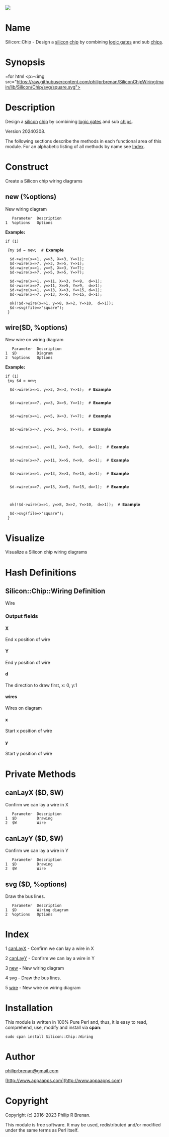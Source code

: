 <div>
    <p><a href="https://github.com/philiprbrenan/SiliconChip"><img src="https://github.com/philiprbrenan/SiliconChip/workflows/Test/badge.svg"></a>
</div>

# Name

Silicon::Chip - Design a [silicon](https://en.wikipedia.org/wiki/Silicon) [chip](https://en.wikipedia.org/wiki/Integrated_circuit) by combining [logic gates](https://en.wikipedia.org/wiki/Logic_gate) and sub [chips](https://en.wikipedia.org/wiki/Integrated_circuit).

# Synopsis
=for html &lt;p>&lt;img src="https://raw.githubusercontent.com/philiprbrenan/SiliconChipWiring/main/lib/Silicon/Chip/svg/square.svg">

# Description

Design a [silicon](https://en.wikipedia.org/wiki/Silicon) [chip](https://en.wikipedia.org/wiki/Integrated_circuit) by combining [logic gates](https://en.wikipedia.org/wiki/Logic_gate) and sub [chips](https://en.wikipedia.org/wiki/Integrated_circuit).

Version 20240308.

The following sections describe the methods in each functional area of this
module.  For an alphabetic listing of all methods by name see [Index](#index).

# Construct

Create a Silicon chip wiring diagrams

## new (%options)

New wiring diagram

       Parameter  Description
    1  %options   Options

**Example:**

    if (1)

     {my $d = new;  # 𝗘𝘅𝗮𝗺𝗽𝗹𝗲

      $d->wire(x=>1, y=>3, X=>3, Y=>1);
      $d->wire(x=>7, y=>3, X=>5, Y=>1);
      $d->wire(x=>1, y=>5, X=>3, Y=>7);
      $d->wire(x=>7, y=>5, X=>5, Y=>7);

      $d->wire(x=>1, y=>11, X=>3, Y=>9,  d=>1);
      $d->wire(x=>7, y=>11, X=>5, Y=>9,  d=>1);
      $d->wire(x=>1, y=>13, X=>3, Y=>15, d=>1);
      $d->wire(x=>7, y=>13, X=>5, Y=>15, d=>1);

      ok(!$d->wire(x=>1, y=>8, X=>2, Y=>10,  d=>1));
      $d->svg(file=>"square");
     }

## wire($D, %options)

New wire on wiring diagram

       Parameter  Description
    1  $D         Diagram
    2  %options   Options

**Example:**

    if (1)
     {my $d = new;

      $d->wire(x=>1, y=>3, X=>3, Y=>1);  # 𝗘𝘅𝗮𝗺𝗽𝗹𝗲


      $d->wire(x=>7, y=>3, X=>5, Y=>1);  # 𝗘𝘅𝗮𝗺𝗽𝗹𝗲


      $d->wire(x=>1, y=>5, X=>3, Y=>7);  # 𝗘𝘅𝗮𝗺𝗽𝗹𝗲


      $d->wire(x=>7, y=>5, X=>5, Y=>7);  # 𝗘𝘅𝗮𝗺𝗽𝗹𝗲



      $d->wire(x=>1, y=>11, X=>3, Y=>9,  d=>1);  # 𝗘𝘅𝗮𝗺𝗽𝗹𝗲


      $d->wire(x=>7, y=>11, X=>5, Y=>9,  d=>1);  # 𝗘𝘅𝗮𝗺𝗽𝗹𝗲


      $d->wire(x=>1, y=>13, X=>3, Y=>15, d=>1);  # 𝗘𝘅𝗮𝗺𝗽𝗹𝗲


      $d->wire(x=>7, y=>13, X=>5, Y=>15, d=>1);  # 𝗘𝘅𝗮𝗺𝗽𝗹𝗲



      ok(!$d->wire(x=>1, y=>8, X=>2, Y=>10,  d=>1));  # 𝗘𝘅𝗮𝗺𝗽𝗹𝗲

      $d->svg(file=>"square");
     }

# Visualize

Visualize a Silicon chip wiring diagrams

# Hash Definitions

## Silicon::Chip::Wiring Definition

Wire

### Output fields

#### X

End   x position of wire

#### Y

End   y position of wire

#### d

The direction to draw first, x: 0, y:1

#### wires

Wires on diagram

#### x

Start x position of wire

#### y

Start y position of wire

# Private Methods

## canLayX ($D, $W)

Confirm we can lay a wire in X

       Parameter  Description
    1  $D         Drawing
    2  $W         Wire

## canLayY ($D, $W)

Confirm we can lay a wire in Y

       Parameter  Description
    1  $D         Drawing
    2  $W         Wire

## svg ($D, %options)

Draw the bus lines.

       Parameter  Description
    1  $D         Wiring diagram
    2  %options   Options

# Index

1 [canLayX](#canlayx) - Confirm we can lay a wire in X

2 [canLayY](#canlayy) - Confirm we can lay a wire in Y

3 [new](#new) - New wiring diagram

4 [svg](#svg) - Draw the bus lines.

5 [wire](#wire) - New wire on wiring diagram

# Installation

This module is written in 100% Pure Perl and, thus, it is easy to read,
comprehend, use, modify and install via **cpan**:

    sudo cpan install Silicon::Chip::Wiring

# Author

[philiprbrenan@gmail.com](mailto:philiprbrenan@gmail.com)

[http://www.appaapps.com](http://www.appaapps.com)

# Copyright

Copyright (c) 2016-2023 Philip R Brenan.

This module is free software. It may be used, redistributed and/or modified
under the same terms as Perl itself.
